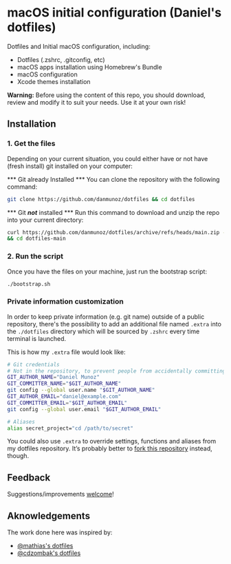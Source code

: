 # macOS initial configuration (Daniel's dotfiles)

Dotfiles and Initial macOS configuration, including:
- Dotfiles (.zshrc, .gitconfig, etc)
- macOS apps installation using Homebrew's Bundle
- macOS configuration
- Xcode themes installation

**Warning:** Before using the content of this repo, you should download, review and modify it to suit your needs. Use it at your own risk!

## Installation

### 1. Get the files
Depending on your current situation, you could either have or not have (fresh install) git installed on your computer:

*** Git already Installed ***
You can clone the repository with the following command:

```bash
git clone https://github.com/danmunoz/dotfiles && cd dotfiles
```

*** Git ***not*** installed ***
Run this command to download and unzip the repo into your current directory:

```bash
curl https://github.com/danmunoz/dotfiles/archive/refs/heads/main.zip -L -o dotfiles.zip && unzip dotfiles.zip && rm -f dotfiles.zip \
&& cd dotfiles-main
```
### 2. Run the script
Once you have the files on your machine, just run the bootstrap script:

```bash
./bootstrap.sh
```

### Private information customization

In order to keep private information (e.g. git name) outside of a public repository, there's the possibility to add an additional file named `.extra` into the `./dotfiles` directory which will be sourced by `.zshrc` every time terminal is launched.

This is how my `.extra` file would look like:

```bash
# Git credentials
# Not in the repository, to prevent people from accidentally committing under my name
GIT_AUTHOR_NAME="Daniel Munoz"
GIT_COMMITTER_NAME="$GIT_AUTHOR_NAME"
git config --global user.name "$GIT_AUTHOR_NAME"
GIT_AUTHOR_EMAIL="daniel@example.com"
GIT_COMMITTER_EMAIL="$GIT_AUTHOR_EMAIL"
git config --global user.email "$GIT_AUTHOR_EMAIL"

# Aliases
alias secret_project="cd /path/to/secret"
```

You could also use `.extra` to override settings, functions and aliases from my dotfiles repository. It’s probably better to [fork this repository](https://github.com/danmunoz/dotfiles/fork) instead, though.

## Feedback

Suggestions/improvements
[welcome](https://github.com/danmunoz/dotfiles/issues)!

## Aknowledgements
The work done here was inspired by:
- [@mathias's dotfiles](https://github.com/mathiasbynens/dotfiles)
- [@cdzombak's dotfiles](https://github.com/cdzombak/dotfiles)